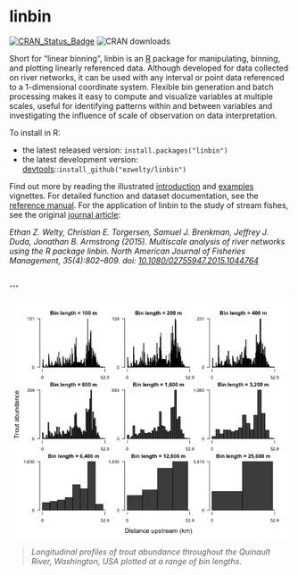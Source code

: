 <!-- README.md is generated from README.Rmd. Please edit that file -->

# linbin

[![CRAN_Status_Badge](https://www.r-pkg.org/badges/version/linbin)](https://cran.r-project.org/package=linbin)
![CRAN downloads](https://cranlogs.r-pkg.org/badges/grand-total/linbin)

Short for “linear binning”, linbin is an [R](https://www.r-project.org/)
package for manipulating, binning, and plotting linearly referenced
data. Although developed for data collected on river networks, it can be
used with any interval or point data referenced to a 1-dimensional
coordinate system. Flexible bin generation and batch processing makes it
easy to compute and visualize variables at multiple scales, useful for
identifying patterns within and between variables and investigating the
influence of scale of observation on data interpretation.

To install in R:

-   the latest released version: `install.packages("linbin")`
-   the latest development version:
    [devtools](https://github.com/hadley/devtools)::`install_github("ezwelty/linbin")`

Find out more by reading the illustrated
[introduction](https://CRAN.R-project.org/package=linbin/vignettes/introduction.html)
and
[examples](https://CRAN.R-project.org/package=linbin/vignettes/examples.html)
vignettes. For detailed function and dataset documentation, see the
[reference
manual](https://CRAN.R-project.org/package=linbin/linbin.pdf). For the
application of linbin to the study of stream fishes, see the original
[journal article](https://doi.org/10.1080/02755947.2015.1044764):

*Ethan Z. Welty, Christian E. Torgersen, Samuel J. Brenkman, Jeffrey J.
Duda, Jonathan B. Armstrong (2015). Multiscale analysis of river
networks using the R package linbin. North American Journal of Fisheries
Management, 35(4):802–809. doi:
[10.1080/02755947.2015.1044764](https://doi.org/10.1080/02755947.2015.1044764)*

### …

<img src="tools/README-unnamed-chunk-3-1.png" style="display: block; margin: auto;" />

> *Longitudinal profiles of trout abundance throughout the Quinault
> River, Washington, USA plotted at a range of bin lengths.*
